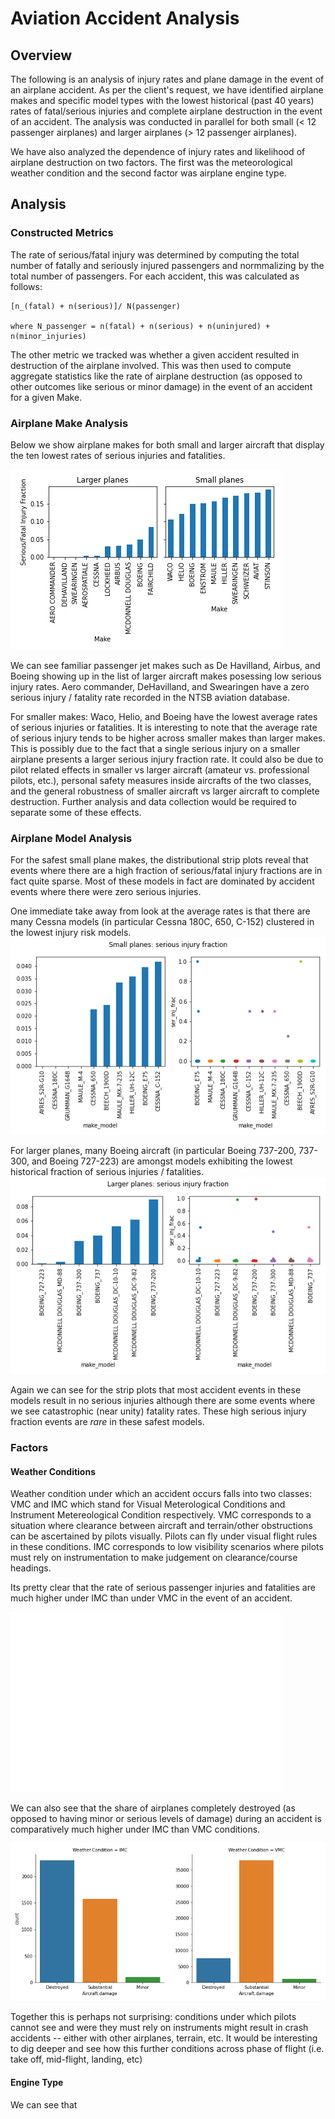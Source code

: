 # Aviation Accident Analysis


## Overview 

The following is an analysis of injury rates and plane damage in the event of an airplane accident. As per the client's request, we have identified airplane makes and specific model types with the lowest historical (past 40 years) rates of fatal/serious injuries and complete airplane destruction in the event of an accident. The analysis was conducted in parallel for both small (< 12 passenger airplanes) and larger airplanes (> 12 passenger airplanes).

We have also analyzed the dependence of injury rates and likelihood of airplane destruction on two factors. The first was the meteorological weather condition and the second factor was airplane engine type.

## Analysis

### Constructed Metrics

The rate of serious/fatal injury was determined by computing the total number of fatally and seriously injured passengers and normmalizing by the total number of passengers. For each accident, this was calculated as follows:

    [n_(fatal) + n(serious)]/ N(passenger) 
    
    where N_passenger = n(fatal) + n(serious) + n(uninjured) + n(minor_injuries)

The other metric we tracked was whether a given accident resulted in destruction of the airplane involved. This was then used to compute aggregate statistics like the rate of airplane destruction (as opposed to other outcomes like serious or minor damage) in the event of an accident for a given Make. 


### Airplane Make Analysis

Below we show airplane makes for both small and larger aircraft that display the ten lowest rates of serious injuries and fatalities. 

![image](images/makes_injury.png) 

We can see familiar passenger jet makes such as De Havilland, Airbus, and Boeing showing up in the list of larger aircraft makes posessing low serious injury rates. Aero commander, DeHavilland, and Swearingen have a zero serious injury / fatality rate recorded in the NTSB aviation database.

For smaller makes: Waco, Helio, and Boeing have the lowest average rates of serious injuries or fatalities. It is interesting to note that the average rate of serious injury tends to be higher across smaller makes than larger makes. This is possibly due to the fact that a single serious injury on a smaller airplane presents a larger serious injury fraction rate. It could also be due to pilot related effects in smaller vs larger aircraft (amateur vs. professional pilots, etc.), personal safety measures inside aircrafts of the two classes, and the general robustness of smaller aircraft vs larger aircraft to complete destruction. Further analysis and data collection would be required to separate some of these effects.



### Airplane Model Analysis

For the safest small plane makes, the distributional strip plots reveal that events where there are a high fraction of serious/fatal injury fractions are in fact quite sparse. Most of these models in fact are dominated by accident events where there were zero serious injuries. 

One immediate take away from look at the average rates is that there are many Cessna models (in particular Cessna 180C, 650, C-152) clustered in the lowest injury risk models. 
![image](images/small_planes_ser_inj.png) 

For larger planes, many Boeing aircraft (in particular Boeing 737-200, 737-300, and Boeing 727-223) are amongst models exhibiting the lowest historical fraction of serious injuries / fatalities.
![image](images/large_plane_inj_frac.png) 

Again we can see for the strip plots that most accident events in these models result in no serious injuries although there are some events where we see catastrophic (near unity) fatality rates. These high serious injury fraction events are *rare* in these safest models.

### Factors


#### Weather Conditions

Weather condition under which an accident occurs falls into two classes: VMC and IMC which stand for Visual Meterological Conditions and Instrument Metereological Condition respectively. VMC corresponds to a situation where clearance between aircraft and terrain/other obstructions can be ascertained by pilots visually. Pilots can fly under visual flight rules in these conditions. IMC corresponds to low visibility scenarios where pilots must rely on instrumentation to make judgement on clearance/course headings.

Its pretty clear that the rate of serious passenger injuries and fatalities are much higher under IMC than under VMC in the event of an accident. 

![image](images/weathercond_inj.png) 

We can also see that the share of airplanes completely destroyed (as opposed to having minor or serious levels of damage) during an accident is comparatively much higher under IMC than VMC conditions. 

![image](images/weathercond_damage.png) 

Together this is perhaps not surprising: conditions under which pilots cannot see and were they must rely on instruments might result in crash accidents -- either with other airplanes, terrain, etc. It would be interesting to dig deeper and see how this further conditions across phase of flight (i.e. take off, mid-flight, landing, etc)


#### Engine Type

We can see that 
